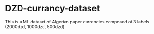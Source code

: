 # DZD-currancy-dataset
This is a ML dataset of Algerian paper currencies composed of 3 labels (2000dzd, 1000dzd, 500dzd)
